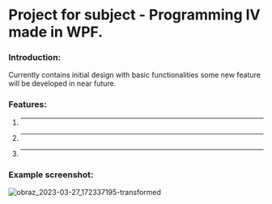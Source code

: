 # Project for subject - Programming IV made in WPF.

### Introduction:
  Currently contains initial design with basic functionalities some new feature will be developed in near future.
   
### Features:
  1. ---
  2. ---
  3. ---
  
### Example screenshot:
![obraz_2023-03-27_172337195-transformed](https://user-images.githubusercontent.com/88060437/227987034-833ba2bf-d89a-48ae-87db-0ffc9362d263.png)

